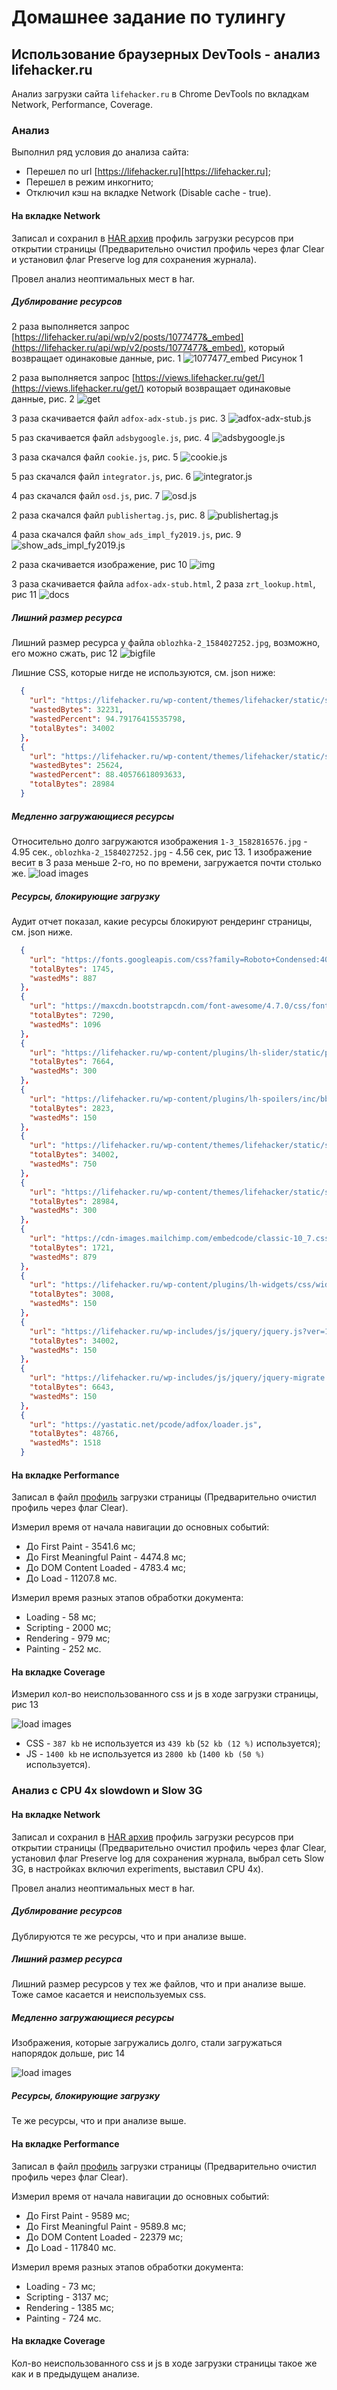 # Домашнее задание по тулингу

## Использование браузерных DevTools - анализ lifehacker.ru

Анализ загрузки сайта `lifehacker.ru` в Chrome DevTools 
по вкладкам Network, Performance, Coverage.

### Анализ

Выполнил ряд условия до анализа сайта:

- Перешел по url [https://lifehacker.ru][https://lifehacker.ru];
- Перешел в режим инкогнито;
- Отключил кэш на вкладке Network (Disable cache - true).

#### На вкладке Network

Записал и сохранил в [HAR архив](profiles/lifehacker.ru.har) профиль загрузки ресурсов при открытии
страницы (Предварительно очистил профиль через флаг Clear 
и установил флаг Preserve log для сохранения журнала).

Провел анализ неоптимальных мест в har.

##### Дублирование ресурсов

2 раза выполняется запрос [https://lifehacker.ru/api/wp/v2/posts/1077477&_embed](https://lifehacker.ru/api/wp/v2/posts/1077477&_embed),
который возвращает одинаковые
данные, рис. 1
![1077477_embed](images/1077477_embed.png)
Рисунок 1

2 раза выполняется запрос [https://views.lifehacker.ru/get/](https://views.lifehacker.ru/get/)
который возвращает одинаковые
данные, рис. 2
![get](images/get.png)

3 раза скачивается файл `adfox-adx-stub.js` рис. 3
![adfox-adx-stub.js](images/adfox-adx-stub.png)

5 раз скачивается файл `adsbygoogle.js`, рис. 4
![adsbygoogle.js](images/adsbygoogle.png)   

3 раза скачался файл `cookie.js`, рис. 5
![cookie.js](images/cookiejs.png)

5 раз скачался файл `integrator.js`, рис. 6
![integrator.js](images/integratorjs.png)

4 раз скачался файл `osd.js`, рис. 7
![osd.js](images/osdjs.png)

2 раза скачался файл `publishertag.js`, рис. 8
![publishertag.js](images/publishertagjs.png)

4 раза скачался файл `show_ads_impl_fy2019.js`, рис. 9
![show_ads_impl_fy2019.js](images/show_ads_impl_fy2019.png)

2 раза скачивается изображение, рис 10
![img](images/img.png)

3 раза скачивается файла `adfox-adx-stub.html`, 2 раза `zrt_lookup.html`, рис 11
![docs](images/docs.png)

##### Лишний размер ресурса

Лишний размер ресурса у файла `oblozhka-2_1584027252.jpg`, возможно, его можно сжать, рис 12
![bigfile](images/bigfile.png)

Лишние CSS, которые нигде не используются, см. json ниже:

```json 
  {
    "url": "https://lifehacker.ru/wp-content/themes/lifehacker/static/styles/vendors.min.css?ver=1.6.0",
    "wastedBytes": 32231,
    "wastedPercent": 94.79176415535798,
    "totalBytes": 34002
  },
  {
    "url": "https://lifehacker.ru/wp-content/themes/lifehacker/static/styles/all.min.css?ver=1.6.0",
    "wastedBytes": 25624,
    "wastedPercent": 88.40576618093633,
    "totalBytes": 28984
  }
```

##### Медленно загружающиеся ресурсы

Относительно долго загружаются изображения `1-3_1582816576.jpg` - 4.95 сек.,
 `oblozhka-2_1584027252.jpg` - 4.56 сек, рис 13. 1 изображение весит в 3 раза
 меньше 2-го, но по времени, загружается почти столько же.
![load images](images/loadimages.png)

##### Ресурсы, блокирующие загрузку 

Аудит отчет показал, какие ресурсы блокируют рендеринг страницы, см. json ниже.
 
```json 
  {
    "url": "https://fonts.googleapis.com/css?family=Roboto+Condensed:400,700|Roboto:300,300i,400,400i,500,500i,700,900&subset=cyrillic",
    "totalBytes": 1745,
    "wastedMs": 887
  },
  {
    "url": "https://maxcdn.bootstrapcdn.com/font-awesome/4.7.0/css/font-awesome.min.css",
    "totalBytes": 7290,
    "wastedMs": 1096
  },
  {
    "url": "https://lifehacker.ru/wp-content/plugins/lh-slider/static/public/all.min.css?ver=1.0.0",
    "totalBytes": 7664,
    "wastedMs": 300
  },
  {
    "url": "https://lifehacker.ru/wp-content/plugins/lh-spoilers/inc/bbspoiler.css?ver=5.1.4",
    "totalBytes": 2823,
    "wastedMs": 150
  },
  {
    "url": "https://lifehacker.ru/wp-content/themes/lifehacker/static/styles/vendors.min.css?ver=1.6.0",
    "totalBytes": 34002,
    "wastedMs": 750
  },
  {
    "url": "https://lifehacker.ru/wp-content/themes/lifehacker/static/styles/all.min.css?ver=1.6.0",
    "totalBytes": 28984,
    "wastedMs": 300
  },
  {
    "url": "https://cdn-images.mailchimp.com/embedcode/classic-10_7.css?ver=1.6.0",
    "totalBytes": 1721,
    "wastedMs": 879
  },
  {
    "url": "https://lifehacker.ru/wp-content/plugins/lh-widgets/css/widgets.css?ver=66",
    "totalBytes": 3008,
    "wastedMs": 150
  },
  {
    "url": "https://lifehacker.ru/wp-includes/js/jquery/jquery.js?ver=1.12.4",
    "totalBytes": 34002,
    "wastedMs": 150
  },
  {
    "url": "https://lifehacker.ru/wp-includes/js/jquery/jquery-migrate.min.js?ver=1.4.1",
    "totalBytes": 6643,
    "wastedMs": 150
  },
  {
    "url": "https://yastatic.net/pcode/adfox/loader.js",
    "totalBytes": 48766,
    "wastedMs": 1518
  }
```

#### На вкладке Performance

Записал в файл [профиль](profiles/Profile-20200319T005429.json) загрузки страницы
(Предварительно очистил профиль через флаг Clear).

Измерил время от начала навигации до основных событий:

- До First Paint - 3541.6 мс;
- До First Meaningful Paint - 4474.8 мс;
- До DOM Content Loaded - 4783.4 мс;
- До Load - 11207.8 мс.

Измерил время разных этапов обработки документа:

- Loading - 58 мс;
- Scripting - 2000 мс;
- Rendering - 979 мс;
- Painting - 252 мс.

#### На вкладке Coverage

Измерил кол-во неиспользованного css и js в ходе загрузки страницы, рис 13

![load images](images/coverage.png)

- CSS - `387 kb` не используется из `439 kb` (`52 kb (12 %)` используется);
- JS - `1400 kb` не используется из `2800 kb` (`1400 kb (50 %)` используется).

### Анализ c CPU 4x slowdown и Slow 3G

#### На вкладке Network

Записал и сохранил в [HAR архив](profiles/lifehacker.ru.3g.cpu4x.har) профиль загрузки ресурсов при открытии
страницы (Предварительно очистил профиль через флаг Clear,
установил флаг Preserve log для сохранения журнала, выбрал сеть Slow 3G, в настройках включил
experiments, выставил CPU 4x).

Провел анализ неоптимальных мест в har.

##### Дублирование ресурсов

Дублируются те же ресурсы, что и при анализе выше.

##### Лишний размер ресурса

Лишний размер ресурсов у тех же файлов, что и при анализе выше.
Тоже самое касается и неиспользуемых css.

##### Медленно загружающиеся ресурсы

Изображения, которые загружались долго, стали загружаться напорядок дольше, рис 14

![load images](images/cover-and-oblozhka.png)

##### Ресурсы, блокирующие загрузку 

Те же ресурсы, что и при анализе выше.

#### На вкладке Performance

Записал в файл [профиль](profiles/Profile-20200319T005429.json) загрузки страницы
(Предварительно очистил профиль через флаг Clear).

Измерил время от начала навигации до основных событий:

- До First Paint - 9589 мс;
- До First Meaningful Paint -  9589.8 мс;
- До DOM Content Loaded -  22379 мс;
- До Load -  117840 мс.

Измерил время разных этапов обработки документа:

- Loading -  73 мс;
- Scripting -  3137 мс;
- Rendering -  1385 мс;
- Painting -  724 мс.

#### На вкладке Coverage

Кол-во неиспользованного css и js в ходе загрузки страницы такое же
как и в предыдущем анализе.

[https://lifehacker.ru]: https://lifehacker.ru